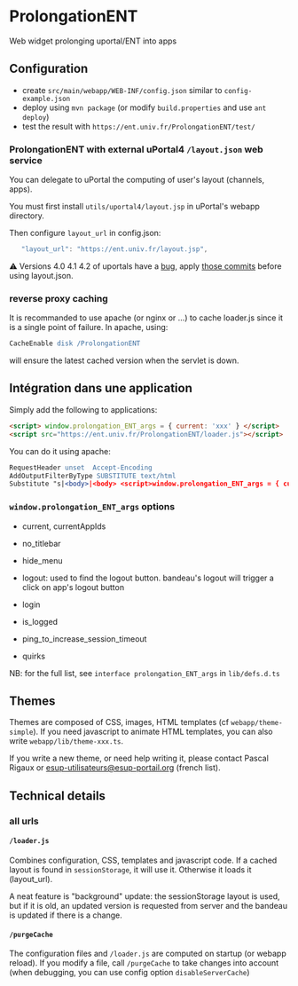 ProlongationENT
===========

Web widget prolonging uportal/ENT into apps

Configuration
-------------

* create ```src/main/webapp/WEB-INF/config.json``` similar to ```config-example.json```
* deploy using ```mvn package``` (or modify ```build.properties``` and use ```ant deploy```)
* test the result with ```https://ent.univ.fr/ProlongationENT/test/```

### ProlongationENT with external uPortal4 ```/layout.json``` web service

You can delegate to uPortal the computing of user's layout (channels, apps).

You must first install ```utils/uportal4/layout.jsp``` in uPortal's webapp directory.

Then configure ```layout_url``` in config.json:
```js
   "layout_url": "https://ent.univ.fr/layout.jsp",
```

:warning: Versions 4.0 4.1 4.2 of uportals have a [bug](https://issues.jasig.org/browse/UP-4364), apply [those commits](https://github.com/Jasig/uPortal/pull/506) before using layout.json.

### reverse proxy caching

It is recommanded to use apache (or nginx or ...) to cache loader.js since it is a single point of failure.
In apache, using:

```apache
CacheEnable disk /ProlongationENT
```

will ensure the latest cached version when the servlet is down.


Intégration dans une application
-------------

Simply add the following to applications:

```html
<script> window.prolongation_ENT_args = { current: 'xxx' } </script>
<script src="https://ent.univ.fr/ProlongationENT/loader.js"></script>
```

You can do it using apache:

```apache
RequestHeader unset  Accept-Encoding
AddOutputFilterByType SUBSTITUTE text/html
Substitute "s|<body>|<body> <script>window.prolongation_ENT_args = { current: 'xxx' }; </script><script src='https://ent.univ.fr/ProlongationENT/loader.js'></script>|"
```

### ```window.prolongation_ENT_args``` options

* current, currentAppIds
* no_titlebar
* hide_menu

* logout: used to find the logout button. bandeau's logout will trigger a click on app's logout button
* login
* is_logged

* ping_to_increase_session_timeout
* quirks

NB: for the full list, see ```interface prolongation_ENT_args``` in ```lib/defs.d.ts```

Themes
-------------------

Themes are composed of CSS, images, HTML templates (cf ```webapp/theme-simple```).
If you need javascript to animate HTML templates, you can also write ```webapp/lib/theme-xxx.ts```.

If you write a new theme, or need help writing it, please contact Pascal Rigaux or esup-utilisateurs@esup-portail.org (french list).



Technical details
-------------------

### all urls

#### ```/loader.js```

Combines configuration, CSS, templates and javascript code.
If a cached layout is found in ```sessionStorage```, it will use it.
Otherwise it loads it (layout_url).

A neat feature is "background" update: the sessionStorage layout is used, but if it is old, an updated version is requested from server and the bandeau is updated if there is a change.

#### ```/purgeCache```

The configuration files and ```/loader.js``` are computed on startup (or webapp reload). If you modify a file, call ```/purgeCache``` to take changes into account (when debugging, you can use config option ```disableServerCache```)
